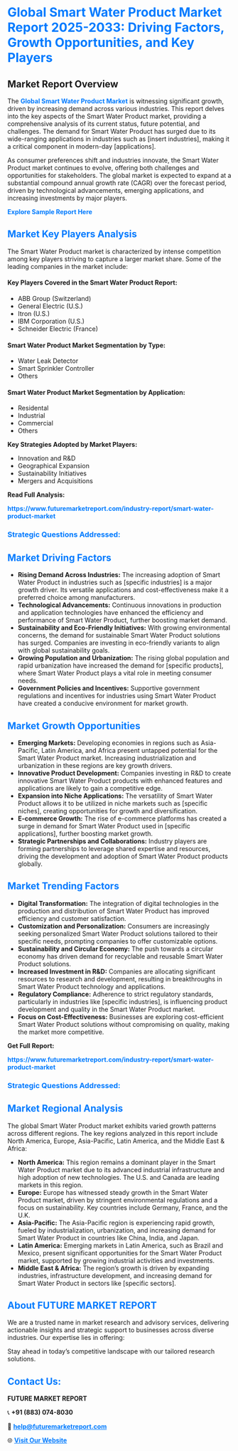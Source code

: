 <h1 style="color: #007BFF;">Global Smart Water Product Market Report 2025-2033: Driving Factors, Growth Opportunities, and Key Players</h1>

<section id="overview">
<h2>Market Report Overview</h2>
<p>The <a href="https://www.futuremarketreport.com/industry-report/smart-water-product-market" style="color: #007BFF; text-decoration: none;"><strong>Global Smart Water Product Market</strong></a> is witnessing significant growth, driven by increasing demand across various industries. This report delves into the key aspects of the Smart Water Product market, providing a comprehensive analysis of its current status, future potential, and challenges. The demand for Smart Water Product has surged due to its wide-ranging applications in industries such as [insert industries], making it a critical component in modern-day [applications].</p>
<p>As consumer preferences shift and industries innovate, the Smart Water Product market continues to evolve, offering both challenges and opportunities for stakeholders. The global market is expected to expand at a substantial compound annual growth rate (CAGR) over the forecast period, driven by technological advancements, emerging applications, and increasing investments by major players.</p>
</section>

<section id="overview">
<p><a href="https://www.futuremarketreport.com/request-sample/reportId=53115" style="color: #007BFF; text-decoration: none;"><strong>Explore Sample Report Here</strong></a></p>
</section>

<section id="key-players">
<h2 style="color: #007BFF;">Market Key Players Analysis</h2>
<p>The Smart Water Product market is characterized by intense competition among key players striving to capture a larger market share. Some of the leading companies in the market include:</p>
<h4>Key Players Covered in the Smart Water Product Report:</h4>
<ul><li>ABB Group (Switzerland)</li><li>General Electric (U.S.)</li><li>Itron (U.S.)</li><li>IBM Corporation (U.S.)</li><li>Schneider Electric (France)</li></ul>
<h4>Smart Water Product Market Segmentation by Type:</h4>
<ul><li>Water Leak Detector</li><li>Smart Sprinkler Controller</li><li>Others</li></ul>

<h4>Smart Water Product Market Segmentation by Application:</h4>
<ul><li>Residental</li><li>Industrial</li><li>Commercial</li><li>Others</li></ul>
<p><strong>Key Strategies Adopted by Market Players:</strong></p>
<ul>
<li>Innovation and R&D</li>
<li>Geographical Expansion</li>
<li>Sustainability Initiatives</li>
<li>Mergers and Acquisitions</li>
</ul>
</section>

<section>
<p><strong>Read Full Analysis: </strong></p><a href="https://www.futuremarketreport.com/industry-report/smart-water-product-market" style="color: #007BFF; text-decoration: none;"><strong>https://www.futuremarketreport.com/industry-report/smart-water-product-market</strong></a>
<h3 style="color: #007BFF;">Strategic Questions Addressed:</h3>
</section>

<section id="driving-factors">
<h2 style="color: #007BFF;">Market Driving Factors</h2>
<ul>
<li><strong>Rising Demand Across Industries:</strong> The increasing adoption of Smart Water Product in industries such as [specific industries] is a major growth driver. Its versatile applications and cost-effectiveness make it a preferred choice among manufacturers.</li>
<li><strong>Technological Advancements:</strong> Continuous innovations in production and application technologies have enhanced the efficiency and performance of Smart Water Product, further boosting market demand.</li>
<li><strong>Sustainability and Eco-Friendly Initiatives:</strong> With growing environmental concerns, the demand for sustainable Smart Water Product solutions has surged. Companies are investing in eco-friendly variants to align with global sustainability goals.</li>
<li><strong>Growing Population and Urbanization:</strong> The rising global population and rapid urbanization have increased the demand for [specific products], where Smart Water Product plays a vital role in meeting consumer needs.</li>
<li><strong>Government Policies and Incentives:</strong> Supportive government regulations and incentives for industries using Smart Water Product have created a conducive environment for market growth.</li>
</ul>
</section>

<section id="growth-opportunities">
<h2 style="color: #007BFF;">Market Growth Opportunities</h2>
<ul>
<li><strong>Emerging Markets:</strong> Developing economies in regions such as Asia-Pacific, Latin America, and Africa present untapped potential for the Smart Water Product market. Increasing industrialization and urbanization in these regions are key growth drivers.</li>
<li><strong>Innovative Product Development:</strong> Companies investing in R&D to create innovative Smart Water Product products with enhanced features and applications are likely to gain a competitive edge.</li>
<li><strong>Expansion into Niche Applications:</strong> The versatility of Smart Water Product allows it to be utilized in niche markets such as [specific niches], creating opportunities for growth and diversification.</li>
<li><strong>E-commerce Growth:</strong> The rise of e-commerce platforms has created a surge in demand for Smart Water Product used in [specific applications], further boosting market growth.</li>
<li><strong>Strategic Partnerships and Collaborations:</strong> Industry players are forming partnerships to leverage shared expertise and resources, driving the development and adoption of Smart Water Product products globally.</li>
</ul>
</section>

<section id="trending-factors">
<h2 style="color: #007BFF;">Market Trending Factors</h2>
<ul>
<li><strong>Digital Transformation:</strong> The integration of digital technologies in the production and distribution of Smart Water Product has improved efficiency and customer satisfaction.</li>
<li><strong>Customization and Personalization:</strong> Consumers are increasingly seeking personalized Smart Water Product solutions tailored to their specific needs, prompting companies to offer customizable options.</li>
<li><strong>Sustainability and Circular Economy:</strong> The push towards a circular economy has driven demand for recyclable and reusable Smart Water Product solutions.</li>
<li><strong>Increased Investment in R&D:</strong> Companies are allocating significant resources to research and development, resulting in breakthroughs in Smart Water Product technology and applications.</li>
<li><strong>Regulatory Compliance:</strong> Adherence to strict regulatory standards, particularly in industries like [specific industries], is influencing product development and quality in the Smart Water Product market.</li>
<li><strong>Focus on Cost-Effectiveness:</strong> Businesses are exploring cost-efficient Smart Water Product solutions without compromising on quality, making the market more competitive.</li>
</ul>
</section>

<section>
<p><strong>Get Full Report: </strong></p><a href="https://www.futuremarketreport.com/industry-report/smart-water-product-market" style="color: #007BFF; text-decoration: none;"><strong>https://www.futuremarketreport.com/industry-report/smart-water-product-market</strong></a>
<h3 style="color: #007BFF;">Strategic Questions Addressed:</h3>
</section>


<section id="regional-analysis">
<h2 style="color: #007BFF;">Market Regional Analysis</h2>
<p>The global Smart Water Product market exhibits varied growth patterns across different regions. The key regions analyzed in this report include North America, Europe, Asia-Pacific, Latin America, and the Middle East & Africa:</p>
<ul>
<li><strong>North America:</strong> This region remains a dominant player in the Smart Water Product market due to its advanced industrial infrastructure and high adoption of new technologies. The U.S. and Canada are leading markets in this region.</li>
<li><strong>Europe:</strong> Europe has witnessed steady growth in the Smart Water Product market, driven by stringent environmental regulations and a focus on sustainability. Key countries include Germany, France, and the U.K.</li>
<li><strong>Asia-Pacific:</strong> The Asia-Pacific region is experiencing rapid growth, fueled by industrialization, urbanization, and increasing demand for Smart Water Product in countries like China, India, and Japan.</li>
<li><strong>Latin America:</strong> Emerging markets in Latin America, such as Brazil and Mexico, present significant opportunities for the Smart Water Product market, supported by growing industrial activities and investments.</li>
<li><strong>Middle East & Africa:</strong> The region’s growth is driven by expanding industries, infrastructure development, and increasing demand for Smart Water Product in sectors like [specific sectors].</li>
</ul>
</section>

<footer>
<h2 style="color: #007BFF;">About FUTURE MARKET REPORT</h2>
<p>We are a trusted name in market research and advisory services, delivering actionable insights and strategic support to businesses across diverse industries. Our expertise lies in offering:</p>

<p>Stay ahead in today’s competitive landscape with our tailored research solutions.</p>

<h2 style="color: #007BFF;">Contact Us:</h2>
<p><strong>FUTURE MARKET REPORT</strong></p>
<p>📞 <strong>+91 (883) 074-8030</strong></p>
<p>📧 <strong><a href="mailto:help@futuremarketreport.com" style="color: #007BFF;">help@futuremarketreport.com</a></strong></p>
<p>🌐 <strong><a href="https://www.futuremarketreport.com/" style="color: #007BFF;">Visit Our Website</a></strong></p>
</footer>